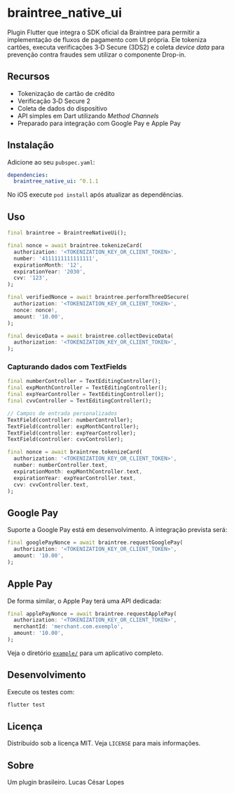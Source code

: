 # braintree_native_ui

Plugin Flutter que integra o SDK oficial da Braintree para permitir a
implementação de fluxos de pagamento com UI própria. Ele tokeniza cartões,
executa verificações 3‑D Secure (3DS2) e coleta *device data* para prevenção
contra fraudes sem utilizar o componente Drop-in.

## Recursos

- Tokenização de cartão de crédito
- Verificação 3‑D Secure 2
- Coleta de dados do dispositivo
- API simples em Dart utilizando *Method Channels*
- Preparado para integração com Google Pay e Apple Pay

## Instalação

Adicione ao seu `pubspec.yaml`:

```yaml
dependencies:
  braintree_native_ui: ^0.1.1
```

No iOS execute `pod install` após atualizar as dependências.

## Uso

```dart
final braintree = BraintreeNativeUi();

final nonce = await braintree.tokenizeCard(
  authorization: '<TOKENIZATION_KEY_OR_CLIENT_TOKEN>',
  number: '4111111111111111',
  expirationMonth: '12',
  expirationYear: '2030',
  cvv: '123',
);

final verifiedNonce = await braintree.performThreeDSecure(
  authorization: '<TOKENIZATION_KEY_OR_CLIENT_TOKEN>',
  nonce: nonce!,
  amount: '10.00',
);

final deviceData = await braintree.collectDeviceData(
  authorization: '<TOKENIZATION_KEY_OR_CLIENT_TOKEN>',
);
```

### Capturando dados com TextFields

```dart
final numberController = TextEditingController();
final expMonthController = TextEditingController();
final expYearController = TextEditingController();
final cvvController = TextEditingController();

// Campos de entrada personalizados
TextField(controller: numberController);
TextField(controller: expMonthController);
TextField(controller: expYearController);
TextField(controller: cvvController);

final nonce = await braintree.tokenizeCard(
  authorization: '<TOKENIZATION_KEY_OR_CLIENT_TOKEN>',
  number: numberController.text,
  expirationMonth: expMonthController.text,
  expirationYear: expYearController.text,
  cvv: cvvController.text,
);
```

## Google Pay

Suporte a Google Pay está em desenvolvimento. A integração prevista será:

```dart
final googlePayNonce = await braintree.requestGooglePay(
  authorization: '<TOKENIZATION_KEY_OR_CLIENT_TOKEN>',
  amount: '10.00',
);
```

## Apple Pay

De forma similar, o Apple Pay terá uma API dedicada:

```dart
final applePayNonce = await braintree.requestApplePay(
  authorization: '<TOKENIZATION_KEY_OR_CLIENT_TOKEN>',
  merchantId: 'merchant.com.exemplo',
  amount: '10.00',
);
```

Veja o diretório [`example/`](example) para um aplicativo completo.

## Desenvolvimento

Execute os testes com:

```bash
flutter test
```

## Licença

Distribuído sob a licença MIT. Veja `LICENSE` para mais informações.

## Sobre

Um plugin brasileiro.
Lucas César Lopes
